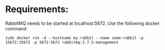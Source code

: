 
# Requirements:
RabbitMQ needs to be started at localhost:5672.
Use the following docker command:

`sudo docker run -d --hostname my-rabbit --name some-rabbit -p 15672:15672 -p 5672:5672 rabbitmq:3.7.5-management`